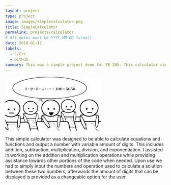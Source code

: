 ```yaml
---
layout: project
type: project
image: images/simplecalculator.png
title: SimpleCalculator
permalink: projects/calculator
# All dates must be YYYY-MM-DD format!
date: 2016-01-11
labels:
  - C/C++
  - GitHub
summary: This was a simple project done for EE 205. This calculator can do simple calculations providing variable-digit outputs.
---
```

<img class="ui medium right floated rounded image" src="../images/math.png">

This simple calculator was designed to be able to calculate equations and functions and output a number with variable amount of digits. This includes addition, subtraction, multiplication, division, and exponentiation. I assisted in working on the addition and multiplication operations while providing assistance towards other portions of the code when needed. Upon use we had to simply input the numbers and operation used to calculate a solution between these two numbers, afterwards the amount of digits that can be displayed is provided as a changeable option for the user.
